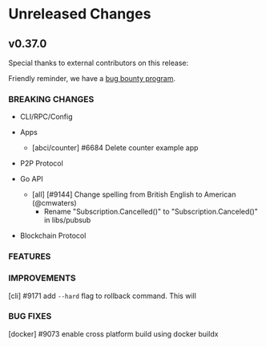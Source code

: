 # Unreleased Changes

## v0.37.0

Special thanks to external contributors on this release:

Friendly reminder, we have a [bug bounty program](https://hackerone.com/tendermint).

### BREAKING CHANGES

- CLI/RPC/Config

- Apps

  - [abci/counter] \#6684 Delete counter example app

- P2P Protocol

- Go API

    - [all] [#9144] Change spelling from British English to American (@cmwaters)
        - Rename "Subscription.Cancelled()" to "Subscription.Canceled()" in libs/pubsub

- Blockchain Protocol

### FEATURES

### IMPROVEMENTS

[cli] \#9171 add `--hard` flag to rollback command. This will

### BUG FIXES

[docker] \#9073 enable cross platform build using docker buildx